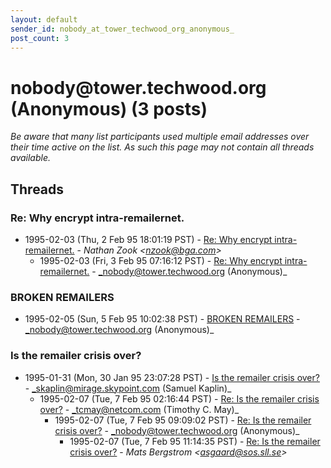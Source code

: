 ```yaml
---
layout: default
sender_id: nobody_at_tower_techwood_org_anonymous_
post_count: 3
---
```


# nobody<span>@</span>tower.techwood.org (Anonymous) (3 posts)

_Be aware that many list participants used multiple email addresses over their time active on the list. As such this page may not contain all threads available._

## Threads

### Re:  Why encrypt intra-remailernet.
+ 1995-02-03 (Thu, 2 Feb 95 18:01:19 PST) - [Re:  Why encrypt intra-remailernet.](/archive/1995/02/3600156b323cc36a8eb4a73bf732bb846c433db9c893ef031d6a473289edd0f1) - _Nathan Zook \<nzook@bga.com\>_
  + 1995-02-03 (Fri, 3 Feb 95 07:16:12 PST) - [Re: Why encrypt intra-remailernet.](/archive/1995/02/d509fd9546d94b7788abb21bea57c35e226305ee3f513e3ed00dac1fde401cca) - _nobody@tower.techwood.org (Anonymous)_

### BROKEN REMAILERS
+ 1995-02-05 (Sun, 5 Feb 95 10:02:38 PST) - [BROKEN REMAILERS](/archive/1995/02/8c402d480de7b45e944df8054397c13016accdc7e7bb9e29cf166bb01ba110a7) - _nobody@tower.techwood.org (Anonymous)_

### Is the remailer crisis over?
+ 1995-01-31 (Mon, 30 Jan 95 23:07:28 PST) - [Is the remailer crisis over?](/archive/1995/01/a6d86ee65fc089639901a11aca43606db831ea93827db5e3557b5de531bd92df) - _skaplin@mirage.skypoint.com (Samuel Kaplin)_
  + 1995-02-07 (Tue, 7 Feb 95 02:16:44 PST) - [Re: Is the remailer crisis over?](/archive/1995/02/4af93c8c6df86c9616088dd4b27e0d155280cb949e5f262a4cc48fc13b1f328d) - _tcmay@netcom.com (Timothy C. May)_
    + 1995-02-07 (Tue, 7 Feb 95 09:09:02 PST) - [Re: Is the remailer crisis over?](/archive/1995/02/842b7fdff51cd54ee9615e2c57e2b98d42cb09c7d032da94f9da6f82bdff76ee) - _nobody@tower.techwood.org (Anonymous)_
      + 1995-02-07 (Tue, 7 Feb 95 11:14:35 PST) - [Re: Is the remailer crisis over?](/archive/1995/02/cb2c1a29926d4747b7530fa0ba0379d351c718f1fbe0faa75348c83734a6c5e1) - _Mats Bergstrom \<asgaard@sos.sll.se\>_

